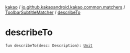 [kakao](../../index.md) / [io.github.kakaoandroid.kakao.common.matchers](../index.md) / [ToolbarSubtitleMatcher](index.md) / [describeTo](./describe-to.md)

# describeTo

`fun describeTo(desc: Description): `[`Unit`](https://kotlinlang.org/api/latest/jvm/stdlib/kotlin/-unit/index.html)